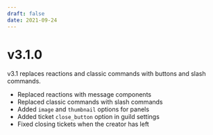 ```yaml
---
draft: false
date: 2021-09-24
---
```


# v3.1.0

v3.1 replaces reactions and classic commands with buttons and slash commands.

- Replaced reactions with message components
- Replaced classic commands with slash commands
- Added `image` and `thumbnail` options for panels
- Added ticket `close_button` option in guild settings 
- Fixed closing tickets when the creator has left